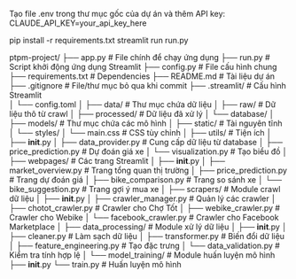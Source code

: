 Tạo file .env trong thư mục gốc của dự án và thêm API key:
CLAUDE_API_KEY=your_api_key_here

pip install -r requirements.txt
streamlit run run.py

ptpm-project/
├── app.py # File chính để chạy ứng dụng
├── run.py # Script khởi động ứng dụng Streamlit
├── config.py # File cấu hình chung
├── requirements.txt # Dependencies
├── README.md # Tài liệu dự án
├── .gitignore # File/thư mục bỏ qua khi commit
├── .streamlit/ # Cấu hình Streamlit  
│ └── config.toml
│
├── data/ # Thư mục chứa dữ liệu
│ ├── raw/ # Dữ liệu thô từ crawl
│ ├── processed/ # Dữ liệu đã xử lý
│ └── database/
│
├── models/ # Thư mục chứa các mô hình
│
├── static/ # Tài nguyên tĩnh
│ └── styles/
│ └── main.css # CSS tùy chỉnh
│
├── utils/ # Tiện ích
│ ├── **init**.py
│ ├── data_provider.py # Cung cấp dữ liệu từ database
│ ├── price_prediction.py # Dự đoán giá xe
│ └── visualization.py # Tạo biểu đồ
│
├── webpages/ # Các trang Streamlit
│ ├── **init**.py
│ ├── market_overview.py # Trang tổng quan thị trường
│ ├── price_prediction.py # Trang dự đoán giá
│ ├── bike_comparison.py # Trang so sánh xe
│ └── bike_suggestion.py # Trang gợi ý mua xe
│
├── scrapers/ # Module crawl dữ liệu
│ ├── **init**.py
│ ├── crawler_manager.py # Quản lý các crawler
│ ├── chotot_crawler.py # Crawler cho Chợ Tốt
│ ├── webike_crawler.py # Crawler cho Webike
│ └── facebook_crawler.py # Crawler cho Facebook Marketplace
│
├── data_processing/ # Module xử lý dữ liệu
│ ├── **init**.py
│ ├── cleaner.py # Làm sạch dữ liệu
│ ├── transformer.py # Biến đổi dữ liệu
│ ├── feature_engineering.py # Tạo đặc trưng
│ └── data_validation.py # Kiểm tra tính hợp lệ
│
└── model_training/ # Module huấn luyện mô hình
├── **init**.py
└── train.py # Huấn luyện mô hình
